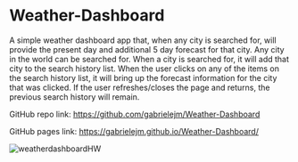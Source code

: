 # Weather-Dashboard

A simple weather dashboard app that, when any city is searched for, will provide the present day and additional 5 day forecast for that city. Any city in the world can be searched for. When a city is searched for, it will add that city to the search history list. When the user clicks on any of the items on the search history list, it will bring up the forecast information for the city that was clicked. If the user refreshes/closes the page and returns, the previous search history will remain.

GitHub repo link: https://github.com/gabrielejm/Weather-Dashboard

GitHub pages link: https://gabrielejm.github.io/Weather-Dashboard/

![weatherdashboardHW](https://user-images.githubusercontent.com/63600183/96901265-0a2c7100-1461-11eb-8e68-6c6b95155eb2.PNG)
